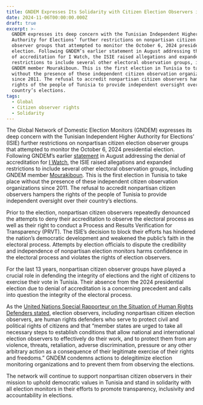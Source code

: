 ```yaml
---
title: GNDEM Expresses Its Solidarity with Citizen Election Observers in Tunisia
date: 2024-11-06T00:00:00.000Z
draft: true
excerpt: >-
  GNDEM expresses its deep concern with the Tunisian Independent Higher
  Authority for Elections’ further restrictions on nonpartisan citizen election
  observer groups that attempted to monitor the October 6, 2024 presidential
  election. Following GNDEM’s earlier statement in August addressing the denial
  of accreditation for I Watch, the ISIE raised allegations and expanded
  restrictions to include several other electoral observation groups, including
  GNDEM member Mourakiboun. This is the first election in Tunisia to take place
  without the presence of these independent citizen observation organizations
  since 2011. The refusal to accredit nonpartisan citizen observers hampers the
  rights of the people of Tunisia to provide independent oversight over their
  country’s elections.
tags:
  - Global
  - Citizen observer rights
  - Solidarity
---
```


The Global Network of Domestic Election Monitors (GNDEM) expresses its deep concern with the Tunisian Independent Higher Authority for Elections’ (ISIE) further restrictions on nonpartisan citizen election observer groups that attempted to monitor the October 6, 2024 presidential election. Following GNDEM’s earlier [statement](https://gndem.org/stories/gndem-solidarity-statement-i-watch-tunisia/ "GNDEM statement") in August addressing the denial of accreditation for [I Watch](https://iwatch.tn/ar/ "I Watch"), the ISIE raised allegations and expanded restrictions to include several other electoral observation groups, including GNDEM member [Mourakiboun](http://www.mourakiboun.org/ "Mourakiboun"). This is the first election in Tunisia to take place without the presence of these independent citizen observation organizations since 2011. The refusal to accredit nonpartisan citizen observers hampers the rights of the people of Tunisia to provide independent oversight over their country’s elections.

Prior to the election, nonpartisan citizen observers repeatedly denounced the attempts to deny their accreditation to observe the electoral process as well as their right to conduct a Process and Results Verification for Transparency (PRVT). The ISIE’s decision to block their efforts has hindered the nation’s democratic development and weakened the public’s faith in the electoral process. Attempts by election officials to dispute the credibility and independence of nonpartisan election monitors harms confidence in the electoral process and violates the rights of election observers.

For the last 13 years, nonpartisan citizen observer groups have played a crucial role in defending the integrity of elections and the right of citizens to exercise their vote in Tunisia. Their absence from the 2024 presidential election due to denial of accreditation is a concerning precedent and calls into question the integrity of the electoral process.

As the [United Nations Special Rapporteur on the Situation of Human Rights Defenders stated](https://srdefenders.org/information/the-situation-of-election-observers-as-human-rights-defenders%ef%bf%bc/ "United Nations Special Rapporteur on the Situation of Human Rights Defenders"), election observers, including nonpartisan citizen election observers, are human rights defenders who serve to protect civil and political rights of citizens and that “member states are urged to take all necessary steps to establish conditions that allow national and international election observers to effectively do their work, and to protect them from any violence, threats, retaliation, adverse discrimination, pressure or any other arbitrary action as a consequence of their legitimate exercise of their rights and freedoms.” GNDEM condemns actions to delegitimize election monitoring organizations and to prevent them from observing the elections.

The network will continue to support nonpartisan citizen observers in their mission to uphold democratic values in Tunisia and stand in solidarity with all election monitors in their efforts to promote transparency, inclusivity and accountability in elections.
